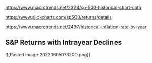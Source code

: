 https://www.macrotrends.net/2324/sp-500-historical-chart-data

https://www.slickcharts.com/sp500/returns/details

https://www.macrotrends.net/2497/historical-inflation-rate-by-year


## S&P Returns with Intrayear Declines 
![[Pasted image 20220605073200.png]]
